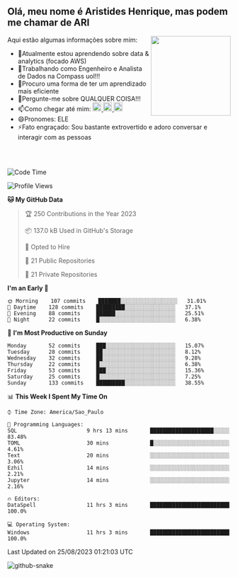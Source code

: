 ## Olá, meu nome é Aristides Henrique, mas podem me chamar de ARI

<div >
Aqui estão algumas informações sobre mim:<img align="right" height="180em" src="https://user-images.githubusercontent.com/97318481/177042589-45d62122-82a9-4a32-b3a7-87b322825b2f.png">
</div>

- 🌱Atualmente estou aprendendo sobre data & analytics (focado AWS)
- 👯Trabalhando como Engenheiro e Analista de Dados na Compass uol!!!
- 🤔Procuro uma forma de ter um aprendizado mais eficiente
- 💬Pergunte-me sobre QUALQUER COISA!!!
- 📫Como chegar até mim:
  <a href="https://www.instagram.com/aryhenry/" target="_blank">
  <img src="https://img.shields.io/badge/-Instagram-%23E4405F?style=for-the-badge&logo=instagram&logoColor=black" height="20px">
  </a>
  <a href="https://www.linkedin.com/in/aristides-henrique/" target="_blank">
  <img src="https://img.shields.io/badge/-LinkedIn-%230077B5?style=for-the-badge&logo=linkedin&logoColor=black" height="20px">
  </a> 
  <a href="mailto:arihenriqueuna@gmail.com">
  <img src="https://img.shields.io/badge/-Gmail-%23333?style=for-the-badge&logo=gmail&logoColor=white" height="20px">
  </a>
- 😄Pronomes: ELE
- ⚡Fato engraçado: Sou bastante extrovertido e adoro conversar e interagir com as pessoas
<br/>
<br/>


<!--START_SECTION:waka-->
![Code Time](http://img.shields.io/badge/Code%20Time-1%2C117%20hrs%2016%20mins-blue)

![Profile Views](http://img.shields.io/badge/Profile%20Views-0-blue)

**🐱 My GitHub Data** 

> 🏆 250 Contributions in the Year 2023
 > 
> 📦 137.0 kB Used in GitHub's Storage 
 > 
> 💼 Opted to Hire
 > 
> 📜 21 Public Repositories 
 > 
> 🔑 21 Private Repositories  
 > 
**I'm an Early 🐤** 

```text
🌞 Morning    107 commits    ███████░░░░░░░░░░░░░░░░░░   31.01% 
🌇 Daytime    128 commits    █████████░░░░░░░░░░░░░░░░   37.1% 
🌃 Evening    88 commits     ██████░░░░░░░░░░░░░░░░░░░   25.51% 
🌙 Night      22 commits     █░░░░░░░░░░░░░░░░░░░░░░░░   6.38%

```
📅 **I'm Most Productive on Sunday** 

```text
Monday       52 commits     ███░░░░░░░░░░░░░░░░░░░░░░   15.07% 
Tuesday      28 commits     ██░░░░░░░░░░░░░░░░░░░░░░░   8.12% 
Wednesday    32 commits     ██░░░░░░░░░░░░░░░░░░░░░░░   9.28% 
Thursday     22 commits     █░░░░░░░░░░░░░░░░░░░░░░░░   6.38% 
Friday       53 commits     ███░░░░░░░░░░░░░░░░░░░░░░   15.36% 
Saturday     25 commits     █░░░░░░░░░░░░░░░░░░░░░░░░   7.25% 
Sunday       133 commits    █████████░░░░░░░░░░░░░░░░   38.55%

```


📊 **This Week I Spent My Time On** 

```text
⌚︎ Time Zone: America/Sao_Paulo

💬 Programming Languages: 
SQL                      9 hrs 13 mins       ████████████████████░░░░░   83.48% 
TOML                     30 mins             █░░░░░░░░░░░░░░░░░░░░░░░░   4.61% 
Text                     20 mins             ░░░░░░░░░░░░░░░░░░░░░░░░░   3.06% 
Ezhil                    14 mins             ░░░░░░░░░░░░░░░░░░░░░░░░░   2.21% 
Jupyter                  14 mins             ░░░░░░░░░░░░░░░░░░░░░░░░░   2.16%

🔥 Editors: 
DataSpell                11 hrs 3 mins       █████████████████████████   100.0%

💻 Operating System: 
Windows                  11 hrs 3 mins       █████████████████████████   100.0%

```


 Last Updated on 25/08/2023 01:21:03 UTC
<!--END_SECTION:waka-->

<img alt="github-snake" src="https://github.com/AriHenrique/AriHenrique/blob/output/github-contribution-grid-snake-dark.svg" />

